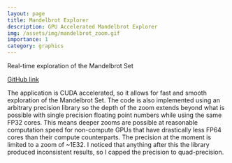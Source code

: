 ```yaml
---
layout: page
title: Mandelbrot Explorer
description: GPU Accelerated Mandelbrot Explorer
img: /assets/img/mandelbrot_zoom.gif
importance: 1
category: graphics
---
```


<div class="row">
    <div class="col-sm mt-3 mt-md-0">
        <img class="img-fluid rounded z-depth-1" src="{{ '/assets/img/mandelbrot_explore.gif' | relative_url }}" alt="" 
title="exploring mandelbrot set"/>
    </div>
</div>
<div class="caption">
    Real-time exploration of the Mandelbrot Set
</div>

[GitHub link](https://github.com/jackm97/mandelbrot_explorer_CUDA)

The application is CUDA accelerated, so it allows for fast and smooth exploration of the Mandelbrot Set. The code is 
also implemented using an arbitrary precision library so the depth of the zoom extends beyond what is possible with 
single precision floating point numbers while using the same FP32 cores. This means deeper zooms are possible at 
reasonable computation speed for non-compute GPUs that have drastically less FP64 cores than their compute 
counterparts. The precision at the moment is limited to a zoom of ~1E32. I noticed that anything after this the 
library produced inconsistent results, so I capped the precision to quad-precision.